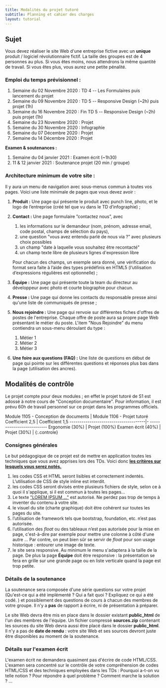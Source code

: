 ```yaml
---
title: Modalités du projet tutoré 
subtitle: Planning et cahier des charges
layout: tutorial
---
```


## Sujet

Vous devez réaliser le site Web d'une entreprise fictive avec un **unique**
produit / logiciel révolutionnaire fictif.  La taille des groupes est de 4
personnes au plus. Si vous êtes moins, nous attendrons la même quantité de
travail. Si vous êtes plus, vous aurez une petite pénalité.

<!-- Pas un magasin avec plusieurs produits ! -->

### Emploi du temps prévisionnel :

1. Semaine du 02 Novembre 2020 : TD 4 -- Les Formulaires puis lancement du projet
1. Semaine du 09 Novembre 2020 : TD 5 -- Responsive Design (~2h) puis projet (1h)
1. Semaine du 16 Novembre 2020 : Fin TD 5 -- Responsive Design (~2h) puis projet (1h)
1. Semaine du 23 Novembre 2020 : Projet
1. Semaine du 30 Novembre 2020 : Infographie
1. Semaine du 07 Décembre 2020 : Projet
1. Semaine du 14 Décembre 2020 : Projet

**Examen & soutenances :**

1. Semaine du 04 janvier 2021  : Examen écrit (~1h30)
1. 11 & 12 janvier 2021  : Soutenance projet (20 min / groupe)

### Architecture minimum de votre site :

Il y aura un menu de navigation avec sous-menus commun à toutes vos pages. Voici
une liste minimale de pages que vous devez avoir :

1. **Produit :** Une page qui présente le produit avec punch line, photo,
et le logo de l’entreprise (créé tel que vu dans le TD d’infographie) ;

1. **Contact :** Une page formulaire ”contactez nous”, avec

   1. les informations sur le demandeur (nom, prénom, adresse email, code postal, champs de sélection du pays),
   1. une question "vous avez entendu parlé de nous via ?” avec plusieurs choix possibles <!-- checkbox -->
   1. un champ "date à laquelle vous souhaitez être recontacté" 
   1. un champ texte libre de plusieurs lignes d'expression libre

   Pour chacun des champs, un exemple sera donné, une vérification du format sera
   faite à l’aide des types prédéfinis en HTML5 (l’utilisation d’expressions régulières
   est optionnelle) ;

1. **Équipe :** Une page qui présente toute la team du directeur au développeur
avec photo et courte biographie pour chacun. 

1. **Presse :** Une page qui donne les contacts du responsable presse ainsi qu'une liste de communiqués de presse ;

1. **Nous rejoindre :** Une page qui renvoie sur différentes fiches d'offres de
postes de l'entreprise. Chaque offre de poste aura sa propre page Web présentant
le métier du poste. L'item "Nous Rejoindre" du menu contiendra un sous-menu
déroulant du type :

   1. Métier 1
   1. Métier 2
   1. Métier 3

1. **Une foire aux questions (FAQ) :** Une liste de questions en début de page qui pointe sur les différentes 
questions et réponses plus bas dans la page (utilisation des ancres).


<!-- Équipe : Cette page sera responsive: présentation en grille si grande page ou liste si visualisation sur mobile. -->
<!-- - une page simple de site "under construction"/"coming soon", -->

## Modalités de contrôle

Le projet compte pour deux modules ; en effet le projet tutoré de S1 est adossé
à notre cours de "Conception documentaire". Pour information, il est prévu 60h
de travail personnel sur ce projet dans les programmes officiels.

Module 1105 - Conception de documents | Module 1106 - Projet tutoré
Coefficient 2,5                       | Coefficient 1,5
--------------------------------------|- --------------------------
Ergonomie (30%)                       | Projet (100%)
Examen écrit (40%)                    |
Projet (30%)                          | 
{:.controle}

<style scoped>
table.controle td, table.controle th {
  border:2px solid black;
}

table.controle th {
background-color:#EEE;
}

table.controle {
  margin:auto;
}

</style>

### Consignes générales

Le but pédagogique de ce projet est de mettre en application toutes les
techniques que vous avez apprises lors des TDs. Voici donc
**[les critères sur lesquels vous serez
notés.](https://docs.google.com/spreadsheets/d/1CHQ6imNxRFWHETmVZbRyPIxg8hV8nVrNcHthe1TGHxg/edit?usp=sharing)**

<!-- Cette grille **peut évoluer** jusqu'à la soutenance. -->

1. les codes CSS et HTML seront lisibles et correctement indentés. L’utilisation
   de CSS de style inline est interdit.
1. les codes CSS seront divisés entre plusieurs fichiers de style, selon ce à
   quoi il s'applique, si il est commun à toutes les pages...
   <!-- En faire un attendu ? -->
1. Le texte 
   ["LOREM IPSUM ..."](https://www.qwant.com/?q=lorem+ipsum&client=opensearch)
    est autorisé. Ne perdez pas trop de temps à inventer du contenu à votre
    site. <!-- under construction, ne pas passer trop de temps sur le contenu
    -->
1. le visuel du site (charte graphique) doit être cohérent sur toutes les pages du site.
1. l’utilisation de framework tels que bootstrap, foundation, etc. n’est pas autorisée. 
1. l’utilisation des *float* ou des tableaux n’est pas autorisée pour la mise en
   page, c'est-à-dire par exemple pour mettre une colonne à côté d'une autre
   ... Par contre, on peut bien sûr se servir de *float* pour son usage
   historique : entourer une image de texte.
1. le site sera responsive. Au minimum le menu s'adaptera à la taille de la
   page. De plus la page **Équipe** doit être responsive : la présentation se
   fera en grille sur une grande page ou en liste verticale quand la page est
   trop petite.

<!-- 1. la liste des display autorisés est : block, inline, flex et none. -->
<!-- <\!-- 1. Un seul fichier CSS pour toutes les pages. -\-> -->
<!-- 1. Le CSS devra être synthétique: Par exemple, il devra privilégier -->
<!--    l’utilisation des classes en CSS à l’usage d’identifiant et de règles qui ne -->
<!--    s’appliquent qu’à un seul élément. -->
<!-- 1. Il est très facile de perdre des heures sur un petit détail en CSS. Il est -->
<!--    important d'avoir d'abord un site grossièrement fini plutôt qu'une section de -->
<!--    page parfaite. -->

### Détails de la soutenance

La soutenance sera composée d'une série questions sur votre projet (Qu'est-ce
qui a été implémenté ? Qui a fait quoi ? Expliquez ce qui a été codé. ) et
possiblement des questions de cours à chacun des membres de votre groupe. Il n’y
a **pas** de rapport à écrire, ni de présentation à préparer.


Le site Web devra être mis en place dans le dossier existant **public_html** de
l'un des membres de l'équipe. Un fichier compressé **sources.zip** contenant les
sources du site Web devra aussi être placé dans le dossier **public_html**.  Il
n'y a pas de **date de rendu** : votre site Web et ses sources devront juste être
disponibles au moment de la soutenance.

### Détails sur l'examen écrit

L'examen écrit ne demandera quasiment pas d'écrire de code HTML/CSS. L'examen
sera concentré sur le contrôle de votre compréhension de codes HTML/CSS et des
techniques employées dans les TDs : Pourquoi a-t-on vu telle notion ? Pour
répondre à quel problème ? Comment marche la solution ? ...



<!-- ————————————— -->
<!-- Pour nous plus tard:  éléments de la grille de notation: -->
<!-- ————————————— -->

<!-- Critères: -->

<!-- sélecteurs CSS : sélecteurs de base, combinaison et règles de priorité -->
<!-- propriétés CSS classiques (couleur, taille, fontes, text-align  -->
<!-- modèle de boite : padding, border, margin avec auto -->
<!-- float simple (image dans un texte) et clear -->
<!-- position : static, relative, absolute, fixed -->
<!-- display : -->


<!-- Notes: -->
<!-- Installer le site à la racine du public_html de l'un des membres -> prévoir un google doc -->
<!-- twitter : juste image et lien -->

<!-- Menu de navigation -->
<!-- keywords avec boite qui s'ouvre quand on passe la souris dessus -->
<!-- Pas d'animation CSS – Pas de framework CSS (bootstrap, fundation) -->

